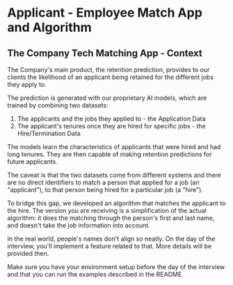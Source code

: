 # Applicant - Employee Match App and Algorithm

## The Company Tech Matching App - Context  

The Company's main product, the retention prediction, provides to our clients the likelihood of an applicant
being retained for the different jobs they apply to.  
  
The prediction is generated with our proprietary AI models, which are trained by combining two
datasets:  
  
1) The applicants and the jobs they applied to - the Application Data  
2) The applicant's tenures once they are hired for specific jobs - the Hire/Termination Data  
  
The models learn the characteristics of applicants that were hired and had long tenures. They are
then capable of making retention predictions for future applicants.  
  
The caveat is that the two datasets come from different systems and there are no direct identifiers
to match a person that applied for a job (an "applicant"), to that person being hired for a particular
job (a "hire").  
  
To bridge this gap, we developed an algorithm that matches the applicant to the hire. The version
you are receiving is a simplification of the actual algorithm: it does the matching through the
person's first and last name, and doesn't take the job information into account.  
  
In the real world, people's names don't align so neatly. On the day of the interview, you'll
implement a feature related to that. More details will be provided then.  
  
Make sure you have your environment setup before the day of the interview and that you can run
the examples described in the README.  
  